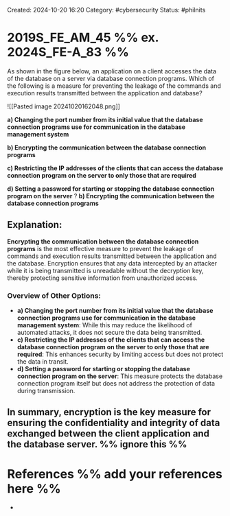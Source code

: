 Created: 2024-10-20 16:20
Category: #cybersecurity 
Status: #philnits



# 2019S_FE_AM_45 %% ex. 2024S_FE-A_83 %%

As shown in the figure below, an application on a client accesses the data of the database on a server via database connection programs. Which of the following is a measure for preventing the leakage of the commands and execution results transmitted between the application and database?

![[Pasted image 20241020162048.png]]

**a) Changing the port number from its initial value that the database connection programs use for communication in the database management system** 

**b) Encrypting the communication between the database connection programs** 

**c) Restricting the IP addresses of the clients that can access the database connection program on the server to only those that are required** 

**d) Setting a password for starting or stopping the database connection program on the server**
?
**b) Encrypting the communication between the database connection programs** 
## **Explanation:**

**Encrypting the communication between the database connection programs** is the most effective measure to prevent the leakage of commands and execution results transmitted between the application and the database. Encryption ensures that any data intercepted by an attacker while it is being transmitted is unreadable without the decryption key, thereby protecting sensitive information from unauthorized access.

### Overview of Other Options:

- **a) Changing the port number from its initial value that the database connection programs use for communication in the database management system**: While this may reduce the likelihood of automated attacks, it does not secure the data being transmitted.
- **c) Restricting the IP addresses of the clients that can access the database connection program on the server to only those that are required**: This enhances security by limiting access but does not protect the data in transit.
- **d) Setting a password for starting or stopping the database connection program on the server**: This measure protects the database connection program itself but does not address the protection of data during transmission.

In summary, encryption is the key measure for ensuring the confidentiality and integrity of data exchanged between the client application and the database server.
%% ignore this %%
---









# References %% add your references here %%
- 